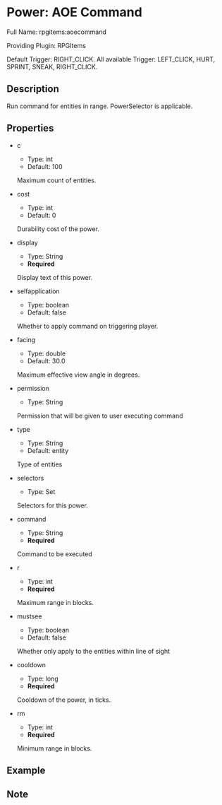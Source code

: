 # Power: AOE Command

<!-- This file is generated ingame by `/rpgitem gen-wiki`. -->
<!-- Please only edit between "beginCustomXXXX" and "endCustomXXXX".  -->
<!-- If you want to edit description of this power or property, -->
<!-- please edit corresponding section in "resources/lang/en_US.yml" -->

Full Name: rpgitems:aoecommand

Providing Plugin: RPGItems

Default Trigger: RIGHT_CLICK. All available Trigger: LEFT_CLICK, HURT, SPRINT, SNEAK, RIGHT_CLICK.

<!-- beginCustomHeader -->
<!-- endCustomHeader -->

## Description

Run command for entities in range. PowerSelector is applicable.
<!-- beginCustomDescription -->
<!-- endCustomDescription -->

## Properties

* c

  * Type: int
  * Default: 100

  Maximum count of entities.

* cost

  * Type: int
  * Default: 0

  Durability cost of the power.

* display

  * Type: String
  * **Required**

  Display text of this power.

* selfapplication

  * Type: boolean
  * Default: false

  Whether to apply command on triggering player.

* facing

  * Type: double
  * Default: 30.0

  Maximum effective view angle in degrees.

* permission

  * Type: String

  Permission that will be given to user executing command

* type

  * Type: String
  * Default: entity

  Type of entities

* selectors

  * Type: Set<String>

  Selectors for this power.

* command

  * Type: String
  * **Required**

  Command to be executed

* r

  * Type: int
  * **Required**

  Maximum range in blocks.

* mustsee

  * Type: boolean
  * Default: false

  Whether only apply to the entities within line of sight

* cooldown

  * Type: long
  * **Required**

  Cooldown of the power, in ticks.

* rm

  * Type: int
  * **Required**

  Minimum range in blocks.


<!-- beginCustomProperties -->
<!-- endCustomProperties -->

## Example

<!-- beginCustomExample -->
<!-- endCustomExample -->

## Note

<!-- beginCustomNote -->
<!-- endCustomNote -->